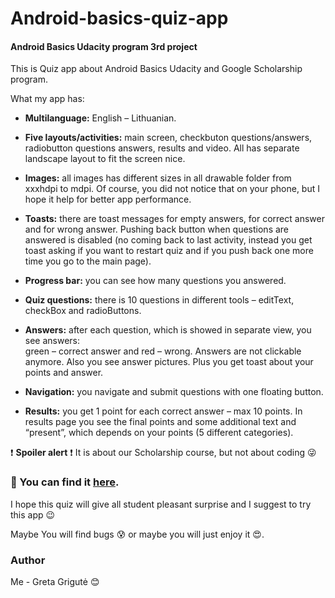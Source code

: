 # Android-basics-quiz-app
#### Android Basics Udacity program 3rd project 

This is Quiz app about Android Basics Udacity and Google Scholarship program.

What my app has:

- **Multilanguage:** English – Lithuanian.

- **Five layouts/activities:** main screen, checkbuton questions/answers, radiobutton questions answers, results and video.
All has separate landscape layout to fit the screen nice. 

- **Images:** all images has different sizes in all drawable folder from xxxhdpi to mdpi. 
Of course, you did not notice that on your phone, but I hope it help for better app performance.

- **Toasts:** there are toast messages for empty answers, for correct answer and for wrong answer.
Pushing back button when questions are answered is disabled (no coming back to last activity, 
instead you get toast asking if you want to restart quiz and if you push back one more time you go to the main page).

- **Progress bar:** you can see how many questions you answered.

- **Quiz questions:** there is 10 questions in different tools – editText, checkBox and radioButtons.

- **Answers:** after each question, which is showed in separate view, you see answers:  
green – correct answer and red – wrong. Answers are not clickable anymore. Also you see answer pictures. 
Plus you get toast about your points and answer.

- **Navigation:** you navigate and submit questions with one floating button.

- **Results:** you get 1 point for each correct answer – max 10 points. In results page you see the final points and some additional text and “present”, which depends on your points (5 different categories).

:exclamation: **Spoiler alert** :exclamation: It is about our Scholarship course, but not about coding :stuck_out_tongue_winking_eye:


### :gift: You can find it [here](https://drive.google.com/folderview?id=1E4StGQCzEgnRXHsryzt4zeupK6gBvBpw).


I hope this quiz will give all student pleasant surprise and I suggest to try this app :wink:
 
Maybe You will find bugs :cold_sweat: or maybe you will just enjoy it :heart_eyes:.

### Author

Me - Greta Grigutė :blush:
